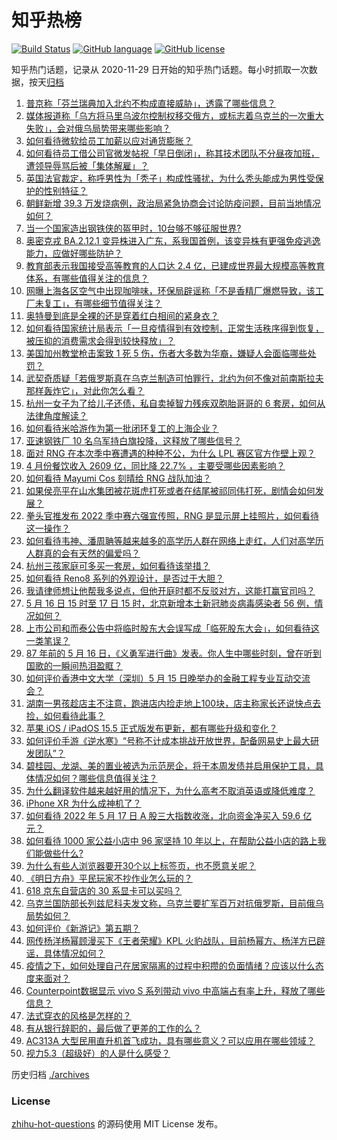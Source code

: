 # 知乎热榜
[![Build Status](https://github.com/ToWeLong/zhihu-hot-questions/workflows/CI/badge.svg)](https://github.com/ToWeLong/zhihu-hot-questions/actions)
[![GitHub language](https://img.shields.io/badge/language-golang-orange.svg)](https://golang.org/)
[![GitHub license](https://img.shields.io/github/license/ToWeLong/zhihu-hot-questions)](https://github.com/ToWeLong/zhihu-hot-questions/blob/main/LICENSE)

知乎热门话题，记录从 2020-11-29 日开始的知乎热门话题。每小时抓取一次数据，按天[归档](./archives)

<!-- BEGIN -->

1. [普京称「芬兰瑞典加入北约不构成直接威胁」，透露了哪些信息？](https://www.zhihu.com/question/533132423)
1. [媒体报道称「乌方将马里乌波尔控制权移交俄方，或标志着乌克兰的一次重大失败」，会对俄乌局势带来哪些影响？](https://www.zhihu.com/question/533224897)
1. [如何看待微软给员工加薪以应对通货膨胀？](https://www.zhihu.com/question/533174343)
1. [如何看待员工借公司官微发帖祝「早日倒闭」，称其技术团队不分昼夜加班，遭领导辱骂后被「集体解雇」？](https://www.zhihu.com/question/533117616)
1. [英国法官裁定，称呼男性为「秃子」构成性骚扰，为什么秃头能成为男性受保护的性别特征？](https://www.zhihu.com/question/533020231)
1. [朝鲜新增 39.3 万发烧病例，政治局紧急协商会讨论防疫问题，目前当地情况如何？](https://www.zhihu.com/question/533068486)
1. [当一个国家造出钢铁侠的盔甲时，10台够不够征服世界?](https://www.zhihu.com/question/360965302)
1. [奥密克戎 BA.2.12.1 变异株进入广东，系我国首例，该变异株有更强免疫逃逸能力，应做好哪些防护？](https://www.zhihu.com/question/533187531)
1. [教育部表示我国接受高等教育的人口达 2.4 亿，已建成世界最大规模高等教育体系，有哪些值得关注的信息？](https://www.zhihu.com/question/533195079)
1. [网曝上海各区空气中出现咖啡味，环保局辟谣称「不是香精厂爆燃导致，该工厂未复工」，有哪些细节值得关注？](https://www.zhihu.com/question/533149598)
1. [奥特曼到底是全裸的还是穿着红白相间的紧身衣？](https://www.zhihu.com/question/20178182)
1. [如何看待国家统计局表示「一旦疫情得到有效控制，正常生活秩序得到恢复，被压抑的消费需求会得到较快释放」？](https://www.zhihu.com/question/533037443)
1. [美国加州教堂枪击案致 1 死 5 伤，伤者大多数为华裔，嫌疑人会面临哪些处罚？](https://www.zhihu.com/question/533036453)
1. [武契奇质疑「若俄罗斯真在乌克兰制造可怕罪行，北约为何不像对前南斯拉夫那样轰炸它」，对此你怎么看？](https://www.zhihu.com/question/533095886)
1. [杭州一女子为了给儿子还债，私自卖掉智力残疾双胞胎哥哥的 6 套房，如何从法律角度解读？](https://www.zhihu.com/question/532973245)
1. [如何看待米哈游作为第一批闭环复工的上海企业？](https://www.zhihu.com/question/533125869)
1. [亚速钢铁厂 10 名乌军持白旗投降，这释放了哪些信号？](https://www.zhihu.com/question/533087983)
1. [面对 RNG 在本次季中赛遭遇的种种不公，为什么 LPL 赛区官方作壁上观？](https://www.zhihu.com/question/533010648)
1. [4 月份餐饮收入 2609 亿，同比降 22.7% ，主要受哪些因素影响？](https://www.zhihu.com/question/533030915)
1. [如何看待 Mayumi Cos 刻晴给 RNG 战队加油？](https://www.zhihu.com/question/532931185)
1. [如果侯亮平在山水集团被花斑虎打死或者在结尾被祁同伟打死，剧情会如何发展？](https://www.zhihu.com/question/59234359)
1. [拳头官推发布 2022 季中赛六强宣传照，RNG 是显示屏上挂照片，如何看待这一操作？](https://www.zhihu.com/question/533144576)
1. [如何看待韦神、潘周聃等越来越多的高学历人群在网络上走红，人们对高学历人群真的会有天然的偏爱吗？](https://www.zhihu.com/question/533039533)
1. [杭州三孩家庭可多买一套房，如何看待该举措？](https://www.zhihu.com/question/533215391)
1. [如何看待 Reno8 系列的外观设计，是否过于大胆？](https://www.zhihu.com/question/533185855)
1. [我请律师想让他帮我多说点，但他开庭时都不反驳对方，这能打赢官司吗？](https://www.zhihu.com/question/522242974)
1. [5 月 16 日 15 时至 17 日 15 时，北京新增本土新冠肺炎病毒感染者 56 例，情况如何？](https://www.zhihu.com/question/533256267)
1. [上市公司和而泰公告中将临时股东大会误写成「临死股东大会」，如何看待这一类笔误？](https://www.zhihu.com/question/533128878)
1. [87 年前的 5 月 16 日，《义勇军进行曲》发表。你人生中哪些时刻，曾在听到国歌的一瞬间热泪盈眶？](https://www.zhihu.com/question/533098484)
1. [如何评价香港中文大学（深圳）5 月 15 日晚举办的金融工程专业互动交流会？](https://www.zhihu.com/question/532965874)
1. [湖南一男孩趁店主不注意，跑进店内捡走地上100块，店主称家长还说快点去捡，如何看待此事？](https://www.zhihu.com/question/532891218)
1. [苹果 iOS / iPadOS 15.5 正式版发布更新，都有哪些升级和变化？](https://www.zhihu.com/question/533169822)
1. [如何评价手游《逆水寒》“号称不计成本挑战开放世界，配备网易史上最大研发团队”？](https://www.zhihu.com/question/533224948)
1. [碧桂园、龙湖、美的置业被选为示范房企，将于本周发债并启用保护工具，具体情况如何？哪些信息值得关注？](https://www.zhihu.com/question/533053073)
1. [为什么翻译软件越来越好用的情况下，为什么高考不取消英语或降低难度？](https://www.zhihu.com/question/514370009)
1. [iPhone XR 为什么成神机了？](https://www.zhihu.com/question/497506956)
1. [如何看待 2022 年 5 月 17 日 A 股三大指数收涨，北向资金净买入 59.6 亿元？](https://www.zhihu.com/question/533217280)
1. [如何看待 1000 家公益小店中 96 家坚持 10 年以上，在帮助公益小店的路上我们能做些什么?](https://www.zhihu.com/question/533081133)
1. [为什么有些人浏览器要开30个以上标签页，也不愿意关呢？](https://www.zhihu.com/question/532775936)
1. [《明日方舟》平民玩家不抄作业怎么玩的？](https://www.zhihu.com/question/531492632)
1. [618 京东自营店的 30 系显卡可以买吗？](https://www.zhihu.com/question/532896007)
1. [乌克兰国防部长列兹尼科夫发文称，乌克兰要扩军百万对抗俄罗斯，目前俄乌局势如何？](https://www.zhihu.com/question/532901500)
1. [如何评价《新游记》第五期？](https://www.zhihu.com/question/532824561)
1. [网传杨洋杨幂顾漫买下《王者荣耀》KPL 火豹战队，目前杨幂方、杨洋方已辟谣，具体情况如何？](https://www.zhihu.com/question/533210643)
1. [疫情之下，如何处理自己在居家隔离的过程中积攒的负面情绪？应该以什么态度来面对？](https://www.zhihu.com/question/532688120)
1. [Counterpoint数据显示 vivo S 系列带动 vivo 中高端占有率上升，释放了哪些信息？](https://www.zhihu.com/question/533205665)
1. [法式穿衣的风格是怎样的？](https://www.zhihu.com/question/33661468)
1. [有从银行辞职的，最后做了更差的工作的么？](https://www.zhihu.com/question/532154230)
1. [AC313A 大型民用直升机首飞成功，具有哪些意义？可以应用在哪些领域？](https://www.zhihu.com/question/533186295)
1. [视力5.3（超级好）的人是什么感受？](https://www.zhihu.com/question/26070790)

<!-- END -->

历史归档 [./archives](./archives)


### License
[zhihu-hot-questions](https://github.com/towelong/zhihu-hot-questions) 的源码使用 MIT License 发布。